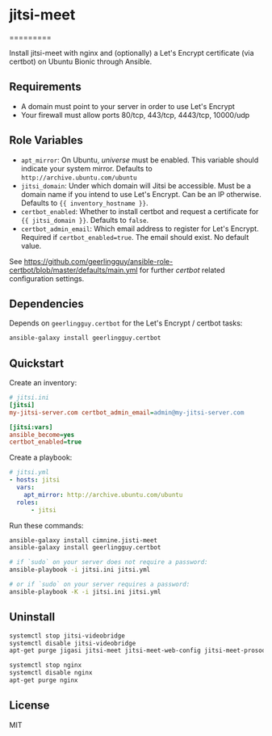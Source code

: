 # jitsi-meet
=========

Install jitsi-meet with nginx and (optionally) a Let's Encrypt certificate (via certbot) on Ubuntu Bionic through Ansible.

## Requirements

* A domain must point to your server in order to use Let's Encrypt
* Your firewall must allow ports 80/tcp, 443/tcp, 4443/tcp, 10000/udp

## Role Variables

- `apt_mirror`: On Ubuntu, _universe_ must be enabled. This variable should indicate your system mirror. Defaults to `http://archive.ubuntu.com/ubuntu`
- `jitsi_domain`: Under which domain will Jitsi be accessible. Must be a domain name if you intend to use Let's Encrypt. Can be an IP otherwise. Defaults to `{{ inventory_hostname }}`.
- `certbot_enabled`: Whether to install certbot and request a certificate for `{{ jitsi_domain }}`. Defaults to `false`.
- `certbot_admin_email`: Which email address to register for Let's Encrypt. Required if `certbot_enabled=true`. The email should exist. No default value.

See https://github.com/geerlingguy/ansible-role-certbot/blob/master/defaults/main.yml for further _certbot_ related configuration settings.

## Dependencies

Depends on `geerlingguy.certbot` for the Let's Encrypt / certbot tasks:

```bash
ansible-galaxy install geerlingguy.certbot
```

## Quickstart

Create an inventory:

```ini
# jitsi.ini
[jitsi]
my-jitsi-server.com certbot_admin_email=admin@my-jitsi-server.com

[jitsi:vars]
ansible_become=yes
certbot_enabled=true
```

Create a playbook:

```yaml
# jitsi.yml
- hosts: jitsi
  vars:
    apt_mirror: http://archive.ubuntu.com/ubuntu
  roles:
      - jitsi
```

Run these commands:

```bash
ansible-galaxy install cimnine.jisti-meet
ansible-galaxy install geerlingguy.certbot

# if `sudo` on your server does not require a password:
ansible-playbook -i jitsi.ini jitsi.yml

# or if `sudo` on your server requires a password:
ansible-playbook -K -i jitsi.ini jitsi.yml
```

## Uninstall

```bash
systemctl stop jitsi-videobridge
systemctl disable jitsi-videobridge
apt-get purge jigasi jitsi-meet jitsi-meet-web-config jitsi-meet-prosody jitsi-meet-web jicofo jitsi-videobridge

systemctl stop nginx
systemctl disable nginx
apt-get purge nginx
```

## License

MIT
